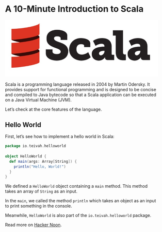 # A 10-Minute Introduction to Scala

![Scala logo][logo]

Scala is a programming language released in 2004 by Martin Odersky. It provides support for functional programming and is designed to be concise and compiled to Java bytecode so that a Scala application can be executed on a Java Virtual Machine (JVM).

Let’s check at the core features of the language.

## Hello World

First, let’s see how to implement a hello world in Scala:
```scala
package io.teivah.helloworld

object HelloWorld {
  def main(args: Array[String]) {
    println("Hello, World!")
  }
}
```

We defined a `HelloWorld` object containing a `main` method. This method takes an array of `String` as an input.

In the `main`, we called the method `println` which takes an object as an input to print something in the console.

Meanwhile, `HelloWorld` is also part of the `io.teivah.helloworld` package.

Read more on [Hacker Noon][more].

[logo]: scala.jpg
[more]: https://hackernoon.com/a-10-minute-introduction-to-scala-d1fed19eb74c